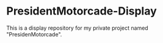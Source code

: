 # PresidentMotorcade-Display
This is a display repository for my private project named "PresidenMotorcade".
